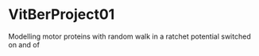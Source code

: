 # VitBerProject01
Modelling motor proteins with random walk in a ratchet potential switched on and of

